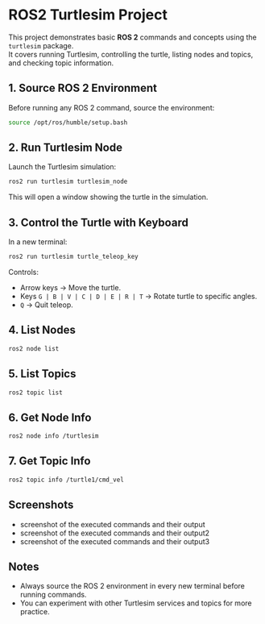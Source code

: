 

# ROS2 Turtlesim Project

This project demonstrates basic **ROS 2** commands and concepts using the `turtlesim` package.  
It covers running Turtlesim, controlling the turtle, listing nodes and topics, and checking topic information.

## 1. Source ROS 2 Environment
Before running any ROS 2 command, source the environment:
```bash
source /opt/ros/humble/setup.bash
````

## 2. Run Turtlesim Node

Launch the Turtlesim simulation:

```bash
ros2 run turtlesim turtlesim_node
```

This will open a window showing the turtle in the simulation.

## 3. Control the Turtle with Keyboard

In a new terminal:

```bash
ros2 run turtlesim turtle_teleop_key
```

Controls:

* Arrow keys → Move the turtle.
* Keys `G | B | V | C | D | E | R | T` → Rotate turtle to specific angles.
* `Q` → Quit teleop.

## 4. List Nodes

```bash
ros2 node list
```

## 5. List Topics

```bash
ros2 topic list
```

## 6. Get Node Info

```bash
ros2 node info /turtlesim
```

## 7. Get Topic Info

```bash
ros2 topic info /turtle1/cmd_vel
```

## Screenshots

- screenshot of the executed commands and their output
- screenshot of the executed commands and their output2
- screenshot of the executed commands and their output3



## Notes

* Always source the ROS 2 environment in every new terminal before running commands.
* You can experiment with other Turtlesim services and topics for more practice.


